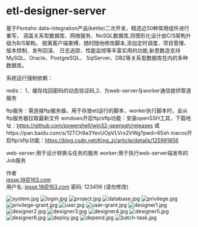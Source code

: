 # etl-designer-server

基于Pentaho data-integration产品(kettle)二次开发，精选近50种常用组件进行重写，
涵盖关系型数据库、网络服务、NoSQL数据库,将图形化设计由C/S架构升级为B/S架构，
脱离客户端束缚，随时随地修改脚本,添加定时调度、项目管理、版本控制、发布回滚、
日志追踪、性能监控等丰富实用的功能,新恩数造支持MySQL、Oracle、PostgreSQL、
SqlServer、DB2等关系型数据库在内的多种数据库。

系统运行强制依赖：

redis： 1、缓存找回密码的动态验证码,2、为web-server与worker通信提供管道服务

ftp服务：需连接ftp服务器，用于存放etl运行的脚本，worker执行脚本时，会从ftp服务器拉取最新文件
windows开启ftp/sftp功能：安装openSSH工具，下载地址：https://github.com/powershell/win32-openssh/releases 或https://pan.baidu.com/s/12TCh9a3YevUOpVLVrx2VWg?pwd=65xh
macos开启ftp/sftp功能：https://blog.csdn.net/King_zj/article/details/125991856

web-server:用于设计转换与任务的服务
worker:用于执行web-server端发布的Job服务


作者<br/>
jesse.18@163.com<br/>
用户名: jesse.18@163.com
密码: 123456 (请勿修改)

![system.jpg](system.jpg)
![login.jpg](login.jpg)
![project.jpg](project.jpg)
![database.jpg](database.jpg)
![privilege.jpg](privilege.jpg)
![privilege-grant.jpg](privilege-grant.jpg)
![user.jpg](user.jpg)
![user-grant.jpg](user-grant.jpg)
![designer1.jpg](designer1.jpg)
![designer2.jpg](designer2.jpg)
![designer3.jpg](designer3.jpg)
![designer4.jpg](designer4.jpg)
![designer5.jpg](designer5.jpg)
![designer6.jpg](designer6.jpg)
![deploy.jpg](deploy.jpg)
![depend.jpg](depend.jpg)
![batch-task.jpg](batch-task.jpg)